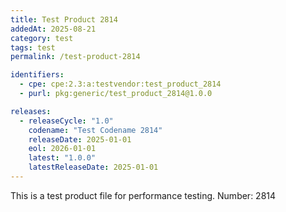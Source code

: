 ```yaml
---
title: Test Product 2814
addedAt: 2025-08-21
category: test
tags: test
permalink: /test-product-2814

identifiers:
  - cpe: cpe:2.3:a:testvendor:test_product_2814
  - purl: pkg:generic/test_product_2814@1.0.0

releases:
  - releaseCycle: "1.0"
    codename: "Test Codename 2814"
    releaseDate: 2025-01-01
    eol: 2026-01-01
    latest: "1.0.0"
    latestReleaseDate: 2025-01-01
---
```


This is a test product file for performance testing. Number: 2814
